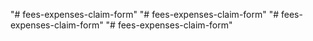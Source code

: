 "# fees-expenses-claim-form" 
"# fees-expenses-claim-form"  "# fees-expenses-claim-form" 
"# fees-expenses-claim-form" 
